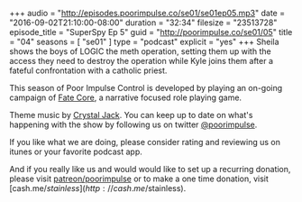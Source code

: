 +++
audio = "http://episodes.poorimpulse.co/se01/se01ep05.mp3"
date = "2016-09-02T21:10:00-08:00"
duration = "32:34"
filesize = "23513728"
episode_title = "SuperSpy Ep 5"
guid = "http://poorimpulse.co/se01/05"
title = "04"
seasons = [ "se01" ]
type = "podcast"
explicit = "yes"
+++
Sheila shows the boys of LOGIC the meth operation, setting them up with
the access they need to destroy the operation while Kyle joins them after
a fateful confrontation with a catholic priest.
<!--more-->
This season of Poor Impulse Control is developed by playing an on-going
campaign of [Fate Core](http://www.evilhat.com/home/fate-core/), a
narrative focused role playing game.

Theme music by [Crystal Jack](http://soundcloud.com/crystaljack). You can keep
up to date on what's happening with the show by following us on twitter
[@poorimpulse](http://twitter.com/poorimpulse).

If you like what we are doing, please consider rating and reviewing us on itunes
or your favorite podcast app.
 
And if you really like us and would would like to set up a recurring donation, please
visit [patreon/poorimpulse](http://patreon.com/poorimpulse) or to make a
one time donation, visit [cash.me/$stainless](http://cash.me/$stainless).
